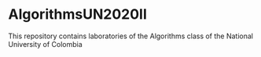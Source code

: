 # AlgorithmsUN2020II

This repository contains laboratories of the Algorithms class of the National University of Colombia
